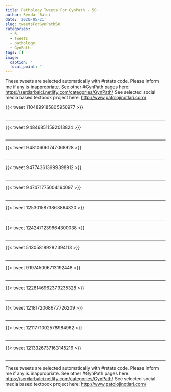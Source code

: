 ```yaml
---
title: Pathology Tweets For GynPath - 50
author: Serdar Balci
date: '2020-05-21'
slug: tweetsForGynPath50
categories:
  - R
  - tweets
  - pathology
  - GynPath
tags: []
image:
  caption: ''
  focal_point: ''
---
```



These tweets are selected automatically with #rstats code. Please inform me if any is inappropriate.
See other #GynPath pages here: https://serdarbalci.netlify.com/categories/GynPath/ 
See selected social media based textbook project here: http://www.patolojinotlari.com/

{{< tweet 1104899185805950977 >}}
<br>
<br>
<hr>
{{< tweet 948468511592013824 >}}
<br>
<br>
<hr>
{{< tweet 948106061747068928 >}}
<br>
<br>
<hr>
{{< tweet 947743613999398912 >}}
<br>
<br>
<hr>
{{< tweet 947471775004164097 >}}
<br>
<br>
<hr>
{{< tweet 1253015873863864320 >}}
<br>
<br>
<hr>
{{< tweet 1242471239664300038 >}}
<br>
<br>
<hr>
{{< tweet 513058189282394113 >}}
<br>
<br>
<hr>
{{< tweet 919745006713192448 >}}
<br>
<br>
<hr>
{{< tweet 1228146962379235328 >}}
<br>
<br>
<hr>
{{< tweet 1218172068677726209 >}}
<br>
<br>
<hr>
{{< tweet 1211771002578984962 >}}
<br>
<br>
<hr>
{{< tweet 1213326737163145216 >}}
<br>
<br>
<hr>


These tweets are selected automatically with #rstats code. Please inform me if any is inappropriate.
See other #GynPath pages here: https://serdarbalci.netlify.com/categories/GynPath/ 
See selected social media based textbook project here: http://www.patolojinotlari.com/
